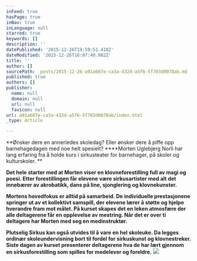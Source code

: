 ```yaml
---
inFeed: true
hasPage: true
inNav: true
inLanguage: null
starred: true
keywords: []
description: ''
datePublished: '2015-12-26T19:59:51.410Z'
dateModified: '2015-12-26T16:07:40.982Z'
title: ''
author: []
sourcePath: _posts/2015-12-26-a91a687e-ca3a-432d-a5f6-5f703d0078ab.md
published: true
authors: []
publisher:
  name: null
  domain: null
  url: null
  favicon: null
url: a91a687e-ca3a-432d-a5f6-5f703d0078ab/index.html
_type: Article

---
```

**Ønsker dere en annerledes skoledag? Eller ønsker dere å piffe opp barnehagedagen med noe helt spesielt? ****Morten Uglebjerg Norli har lang erfaring fra å holde kurs i sirkusteater for barnehager, på skoler og kulturskoler. **

**Det hele starter med at Morten viser en klovneforestilling 
full av magi og poesi. Etter forestillingen får elevene være 
sirkusartister med alt det innebærer av akrobatikk, dans på line, 
sjonglering og klovnekunster.**

**Mortens hovedfokus er alltid på samarbeid. De individuelle 
prestasjonene springer ut av et kollektivt samspill, der elevene lærer å
støtte og hjelpe hverandre fram mot målet.  På kurset skapes det en 
leken atmosfære der alle deltagerene får en opplevelse av mestring. Når 
det er over ti deltagere har Morten med seg en medinstruktør.**

**Plutselig Sirkus kan også utvides til å vare en hel skoleuke.
Da legges ordinær skoleundervisning bort til fordel for sirkuskunst og 
klovnestreker. Siste dagen av kurset presenterer deltagerene hva de har 
lært gjennom en sirkusforestilling som spilles for medelever og 
foreldre.**
![](https://the-grid-user-content.s3-us-west-2.amazonaws.com/e072248b-3459-4bed-80a6-a386f07c7bf0.jpg)